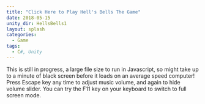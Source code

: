 ```yaml
---
title: "Click Here to Play Hell's Bells The Game"
date: 2018-05-15
unity_dir: HellsBells1
layout: splash
categories:
  - Game
tags:
  - C#, Unity
---
```


This is still in progress, a large file size to run in Javascript, so might take up to a minute of black screen before it loads on an average speed computer!
Press Escape key any time to adjust music volume, and again to hide volume slider.
You can try the F11 key on your keyboard to switch to full screen mode.
